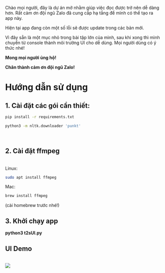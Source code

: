 Chào mọi người, đây là dự án mở nhằm giúp việc đọc được trở nên dễ dàng hơn. 
Rất cảm ơn đội ngũ Zalo đã cung cấp hạ tầng để mình có thể tạo ra app này.

Hiện tại app đang còn một số lỗi sẽ được update trong các bản mới.

Vì đây sẵn là một mục nhỏ trong bài tập lớn của mình, sau khi xong thì mình chuyển từ console thành môi trường UI cho dễ dùng.
Mọi người dùng có ý thức nhé!

<strong>Mong mọi người ủng hộ!</strong>

<strong>Chân thành cảm ơn đội ngũ Zalo!</strong>

<h1>Hướng dẫn sử dụng</h1>
<h2>1. <strong>Cài đặt các gói cần thiết:</strong></h2>

```sh
pip install -r requirements.txt
```

```sh
python3 -m nltk.downloader 'punkt'
```

<br><h2>2. Cài đặt ffmpeg</h2><br>
Linux:<br>

```sh
sudo apt install ffmpeg
```

Mac:<br>

```sh
brew install ffmpeg
```

(cài homebrew trước nhé!)
<br><h2>3. <strong>Khởi chạy app</strong></h2>
<b>python3 t2sUI.py</b>

<h2>UI Demo</h2>
<br><img src=https://github.com/bachtran2000/text-2-speech/blob/main/img/output%20audio.png><br>
